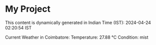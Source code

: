 # My Project

This content is dynamically generated in Indian Time (IST): 2024-04-24 02:20:54 IST


Current Weather in Coimbatore:
Temperature: 27.88 °C
Condition: mist
